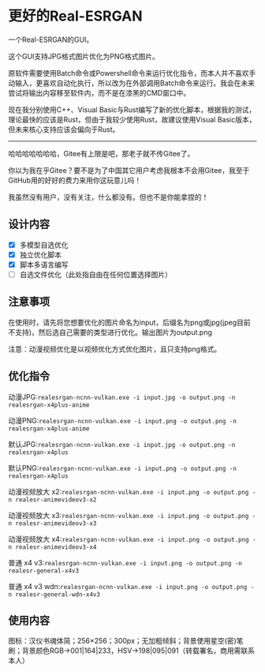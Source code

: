 # 更好的Real-ESRGAN

一个Real-ESRGAN的GUI。

这个GUI支持JPG格式图片优化为PNG格式图片。

原软件需要使用Batch命令或Powershell命令来运行优化指令，而本人并不喜欢手动输入，更喜欢自动化执行，所以改为在外部调用Batch命令来运行。我会在未来尝试将输出内容移至软件内，而不是在漆黑的CMD窗口中。

现在我分别使用C++、Visual Basic与Rust编写了新的优化脚本，根据我的测试，理论最快的应该是Rust，但由于我较少使用Rust，故建议使用Visual Basic版本，但未来核心支持应该会偏向于Rust。

---

哈哈哈哈哈哈哈，Gitee有上限是吧，那老子就不传Gitee了。

你以为我在乎Gitee？要不是为了中国其它用户考虑我根本不会用Gitee，我至于GitHub用的好好的费力来用你这玩意儿吗！

我虽然没有用户，没有关注，什么都没有。但也不是你能拿捏的！

## 设计内容

* [X] 多模型自选优化
* [X] 独立优化脚本
* [X] 脚本多语言编写
* [ ] 自选文件优化（此处指自由在任何位置选择图片）

## 注意事项

在使用时，请先将您想要优化的图片命名为input，后缀名为png或jpg(jpeg目前不支持)，然后选自己需要的类型进行优化。输出图片为output.png

注意：动漫视频优化是以视频优化方式优化图片，且只支持png格式。

## 优化指令

动漫JPG:`realesrgan-ncnn-vulkan.exe -i input.jpg -o output.png -n realesrgan-x4plus-anime`

动漫PNG:`realesrgan-ncnn-vulkan.exe -i input.png -o output.png -n realesrgan-x4plus-anime`

默认JPG:`realesrgan-ncnn-vulkan.exe -i input.jpg -o output.png -n realesrgan-x4plus`

默认PNG:`realesrgan-ncnn-vulkan.exe -i input.png -o output.png -n realesrgan-x4plus`

动漫视频放大 x2:`realesrgan-ncnn-vulkan.exe -i input.png -o output.png -n realesr-animevideov3-x2`

动漫视频放大 x3:`realesrgan-ncnn-vulkan.exe -i input.png -o output.png -n realesr-animevideov3-x3`

动漫视频放大 x4:`realesrgan-ncnn-vulkan.exe -i input.png -o output.png -n realesr-animevideov3-x4`

普通 x4 v3:`realesrgan-ncnn-vulkan.exe -i input.png -o output.png -n realesr-general-x4v3`

普通 x4 v3 wdn:`realesrgan-ncnn-vulkan.exe -i input.png -o output.png -n realesr-general-wdn-x4v3`

## 使用内容

图标：汉仪书魂体简；256×256；300px；无加粗倾斜；背景使用星空(密)笔刷；背景颜色RGB->001|164|233，HSV->198|095|091（转载署名，商用需联系本人）
